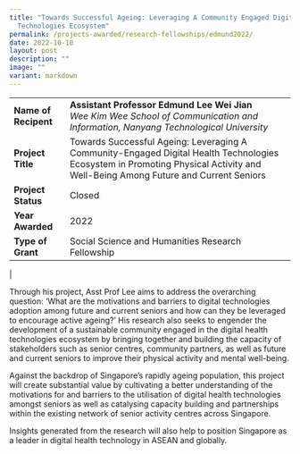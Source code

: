 ```yaml
---
title: "Towards Successful Ageing: Leveraging A Community Engaged Digital Health
  Technologies Ecosystem"
permalink: /projects-awarded/research-fellowships/edmund2022/
date: 2022-10-10
layout: post
description: ""
image: ""
variant: markdown
---
```

|  |  |
|---|---|
| **Name of Recipent** | **Assistant Professor Edmund Lee Wei Jian**<br>_Wee Kim Wee School of Communication and Information, Nanyang Technological University_ |
| **Project Title** | Towards Successful Ageing: Leveraging A Community-Engaged Digital Health Technologies Ecosystem in Promoting Physical Activity and Well-Being Among Future and Current Seniors |
| **Project Status** | Closed |
| **Year Awarded** | 2022 |
| **Type of Grant** | Social Science and Humanities Research Fellowship |
|
 
Through his project, Asst Prof Lee aims to address the overarching question: ‘What are the motivations and barriers to digital technologies adoption among future and current seniors and how can they be leveraged to encourage active ageing?’ His research also seeks to engender the development of a sustainable community engaged in the digital health technologies ecosystem by bringing together and building the capacity of stakeholders such as senior centres, community partners, as well as future and current seniors to improve their physical activity and mental well-being. 

Against the backdrop of Singapore’s rapidly ageing population, this project will create substantial value by cultivating a better understanding of the motivations for and barriers to the utilisation of digital health technologies amongst seniors as well as catalysing capacity building and partnerships within the existing network of senior activity centres across Singapore.

Insights generated from the research will also help to position Singapore as a leader in digital health technology in ASEAN and globally.